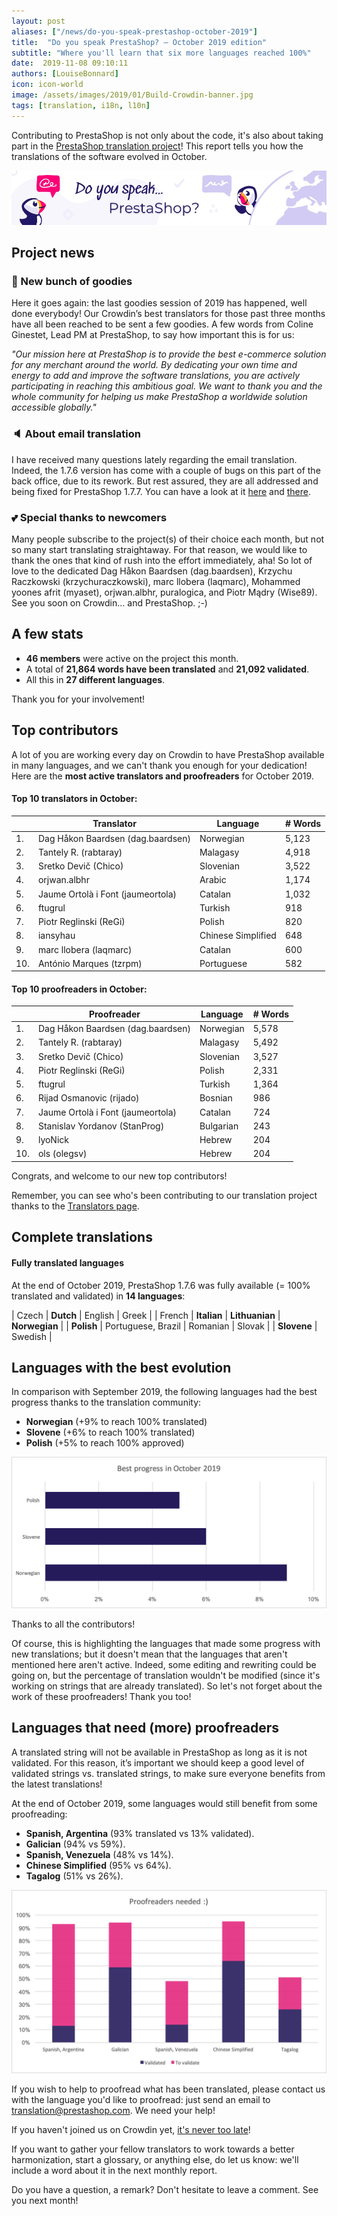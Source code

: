 ```yaml
---
layout: post
aliases: ["/news/do-you-speak-prestashop-october-2019"]
title:  "Do you speak PrestaShop? – October 2019 edition"
subtitle: "Where you'll learn that six more languages reached 100%"
date:  2019-11-08 09:10:11
authors: [LouiseBonnard]
icon: icon-world
image: /assets/images/2019/01/Build-Crowdin-banner.jpg
tags: [translation, i18n, l10n]
---
```


Contributing to PrestaShop is not only about the code, it's also about taking part in the [PrestaShop translation project](https://crowdin.com/project/prestashop-official)! This report tells you how the translations of the software evolved in October.

![Crowdin Monthly banner](/assets/images/2019/01/Build-Crowdin-banner.jpg)

## Project news


### :wave: New bunch of goodies  

Here it goes again: the last goodies session of 2019 has happened, well done everybody! Our Crowdin’s best translators for those past three months have all been reached to be sent a few goodies. A few words from Coline Ginestet, Lead PM at PrestaShop, to say how important this is for us: 

*"Our mission here at PrestaShop is to provide the best e-commerce solution for any merchant around the world. By dedicating your own time and energy to add and improve the software translations, you are actively participating in reaching this ambitious goal. We want to thank you and the whole community for helping us make PrestaShop a worldwide solution accessible globally."*


### :speaker: About email translation 

I have received many questions lately regarding the email translation. Indeed, the 1.7.6 version has come with a couple of bugs on this part of the back office, due to its rework. But rest assured, they are all addressed and being fixed for PrestaShop 1.7.7. You can have a look at it [here](https://github.com/PrestaShop/PrestaShop/pull/14809) and [there](https://github.com/PrestaShop/PrestaShop/pull/16294).


### :two_hearts: Special thanks to newcomers

Many people subscribe to the project(s) of their choice each month, but not so many start translating straightaway. For that reason, we would like to thank the ones that kind of rush into the effort immediately, aha! So lot of love to the dedicated Dag Håkon Baardsen (dag.baardsen), Krzychu Raczkowski (krzychuraczkowski), marc llobera (laqmarc), Mohammed yoones afrit (myaset), orjwan.albhr, puralogica, and Piotr Mądry (Wise89). See you soon on Crowdin… and PrestaShop. ;-)


## A few stats
 
* **46 members** were active on the project this month.
* A total of **21,864 words have been translated** and **21,092 validated**.
* All this in **27 different languages**.
 
Thank you for your involvement!
 

## Top contributors
 
A lot of you are working every day on Crowdin to have PrestaShop available in many languages, and we can't thank you enough for your dedication! Here are the **most active translators and proofreaders** for October 2019.

#### Top 10 translators in October:
 
| |Translator | Language | # Words
|-|---------- | -------- | ----------------
 1. | Dag Håkon Baardsen (dag.baardsen) | Norwegian | 5,123
 2. | Tantely R. (rabtaray) | Malagasy | 4,918
 3. | Sretko Devič (Chico) | Slovenian | 3,522
 4. | orjwan.albhr | Arabic | 1,174
 5. | Jaume Ortolà i Font (jaumeortola) | Catalan | 1,032
 6. | ftugrul | Turkish | 918
 7. | Piotr Reglinski (ReGi) | Polish | 820
 8. | iansyhau | Chinese Simplified | 648
 9. | marc llobera (laqmarc) | Catalan | 600
10. | António Marques (tzrpm) | Portuguese | 582
 
 
#### Top 10 proofreaders in October:
 
| | Proofreader | Language | # Words
|-| ---------- | -------- | ----------------
 1. | Dag Håkon Baardsen (dag.baardsen) | Norwegian | 5,578
 2. | Tantely R. (rabtaray) | Malagasy | 5,492
 3. | Sretko Devič (Chico) | Slovenian | 3,527
 4. | Piotr Reglinski (ReGi) | Polish | 2,331
 5. | ftugrul | Turkish | 1,364
 6. | Rijad Osmanovic (rijado) | Bosnian | 986
 7. | Jaume Ortolà i Font (jaumeortola) | Catalan | 724
 8. | Stanislav Yordanov (StanProg) | Bulgarian | 243
 9. | lyoNick | Hebrew | 204
10. | ols (olegsv) | Hebrew | 204

Congrats, and welcome to our new top contributors!
 
Remember, you can see who's been contributing to our translation project thanks to the [Translators page](http://translators.prestashop.com/).
 
 
## Complete translations
 
#### Fully translated languages
 
At the end of October 2019, PrestaShop 1.7.6 was fully available (= 100% translated and validated) in **14 languages**:
 
| Czech | **Dutch** | English | Greek |
| French | **Italian** | **Lithuanian** | **Norwegian** |
| **Polish** | Portuguese, Brazil | Romanian | Slovak |
| **Slovene** | Swedish |
 
 
## Languages with the best evolution
 
In comparison with September 2019, the following languages had the best progress thanks to the translation community:
 
* **Norwegian** (+9% to reach 100% translated)
* **Slovene** (+6% to reach 100% translated)
* **Polish** (+5% to reach 100% approved)
 
![Best translation progress for October 2019](/assets/images/2019/11/Build-Crowdin-progress-October19.png)
 
Thanks to all the contributors!
 
Of course, this is highlighting the languages that made some progress with new translations; but it doesn't mean that the languages that aren't mentioned here aren't active. Indeed, some editing and rewriting could be going on, but the percentage of translation wouldn't be modified (since it's working on strings that are already translated). So let's not forget about the work of these proofreaders! Thank you too!
 
 
## Languages that need (more) proofreaders
 
A translated string will not be available in PrestaShop as long as it is not validated. For this reason, it’s important we should keep a good level of validated strings vs. translated strings, to make sure everyone benefits from the latest translations!
 
At the end of October 2019, some languages would still benefit from some proofreading:
 
* **Spanish, Argentina** (93% translated vs 13% validated).
* **Galician** (94% vs 59%).
* **Spanish, Venezuela** (48% vs 14%).
* **Chinese Simplified** (95% vs 64%).
* **Tagalog** (51% vs 26%).
 
![Languages that need proofreading](/assets/images/2019/11/Build-Crowdin-proofreading-October19.png)
 
If you wish to help to proofread what has been translated, please contact us with the language you'd like to proofread: just send an email to translation@prestashop.com. We need your help! 
 
If you haven't joined us on Crowdin yet, [it's never too late](https://crowdin.com/project/prestashop-official)!
 
If you want to gather your fellow translators to work towards a better harmonization, start a glossary, or anything else, do let us know: we'll include a word about it in the next monthly report.
 
Do you have a question, a remark? Don't hesitate to leave a comment. See you next month!
